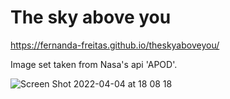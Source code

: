# The sky above you

https://fernanda-freitas.github.io/theskyaboveyou/

Image set taken from Nasa's api 'APOD'.

![Screen Shot 2022-04-04 at 18 08 18](https://user-images.githubusercontent.com/33285862/161595932-816d01a5-2692-42a4-9436-604c6458ed8b.png)
